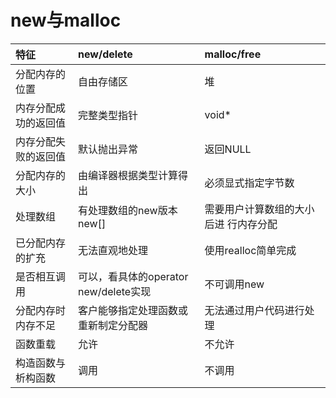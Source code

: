# new与malloc

| 特征                 | new/delete                            | malloc/free                            |
| :------------------- | :------------------------------------ | :------------------------------------- |
| 分配内存的位置       | 自由存储区                            | 堆                                     |
| 内存分配成功的返回值 | 完整类型指针                          | void*                                  |
| 内存分配失败的返回值 | 默认抛出异常                          | 返回NULL                               |
| 分配内存的大小       | 由编译器根据类型计算得出              | 必须显式指定字节数                     |
| 处理数组             | 有处理数组的new版本new[]              | 需要用户计算数组的大小后进  行内存分配 |
| 已分配内存的扩充     | 无法直观地处理                        | 使用realloc简单完成                    |
| 是否相互调用         | 可以，看具体的operator new/delete实现 | 不可调用new                            |
| 分配内存时内存不足   | 客户能够指定处理函数或重新制定分配器  | 无法通过用户代码进行处理               |
| 函数重载             | 允许                                  | 不允许                                 |
| 构造函数与析构函数   | 调用                                  | 不调用                                 |
